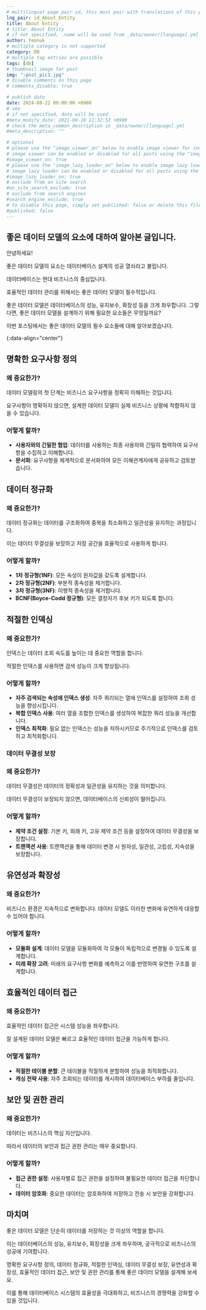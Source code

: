 ```yaml
---
# multilingual page pair id, this must pair with translations of this page. (This name must be unique)
lng_pair: id_About_Entity
title: About Entity
# title: About Entity
# if not specified, .name will be used from _data/owner/[language].yml
author: Yeonuk
# multiple category is not supported
category: DB
# multiple tag entries are possible
tags: [db]
# thumbnail image for post
img: ":post_pic1.jpg"
# disable comments on this page
# comments_disable: true

# publish date
date: 2024-08-22 09:00:00 +0900
# seo
# if not specified, date will be used.
#meta_modify_date: 2021-08-10 11:32:53 +0900
# check the meta_common_description in _data/owner/[language].yml
#meta_description: ""

# optional
# please use the "image_viewer_on" below to enable image viewer for individual pages or posts (_posts/ or [language]/_posts folders).
# image viewer can be enabled or disabled for all posts using the "image_viewer_posts: true" setting in _data/conf/main.yml.
#image_viewer_on: true
# please use the "image_lazy_loader_on" below to enable image lazy loader for individual pages or posts (_posts/ or [language]/_posts folders).
# image lazy loader can be enabled or disabled for all posts using the "image_lazy_loader_posts: true" setting in _data/conf/main.yml.
#image_lazy_loader_on: true
# exclude from on site search
#on_site_search_exclude: true
# exclude from search engines
#search_engine_exclude: true
# to disable this page, simply set published: false or delete this file
#published: false
---
```


<!-- outline-start -->

## 좋은 데이터 모델의 요소에 대하여 알아본 글입니다.

안녕하세요!

좋은 데이터 모델의 요소는 데이터베이스 설계의 성공 열쇠라고 불립니다.

데이터베이스는 현대 비즈니스의 중심입니다.

효율적인 데이터 관리를 위해서는 좋은 데이터 모델이 필수적입니다.

좋은 데이터 모델은 데이터베이스의 성능, 유지보수, 확장성 등을 크게 좌우합니다. 그렇다면, 좋은 데이터 모델을 설계하기 위해 필요한 요소들은 무엇일까요?

이번 포스팅에서는 좋은 데이터 모델의 필수 요소들에 대해 알아보겠습니다.

{:data-align="center"}

<!-- outline-end -->

## 명확한 요구사항 정의

### 왜 중요한가?

데이터 모델링의 첫 단계는 비즈니스 요구사항을 정확히 이해하는 것입니다.

요구사항이 명확하지 않으면, 설계한 데이터 모델이 실제 비즈니스 상황에 적합하지 않을 수 있습니다.

### 어떻게 할까?

- **사용자와의 긴밀한 협업**: 데이터를 사용하는 최종 사용자와 긴밀히 협력하여 요구사항을 수집하고 이해합니다.
- **문서화**: 요구사항을 체계적으로 문서화하여 모든 이해관계자에게 공유하고 검토받습니다.

## 데이터 정규화

### 왜 중요한가?

데이터 정규화는 데이터를 구조화하여 중복을 최소화하고 일관성을 유지하는 과정입니다.

이는 데이터 무결성을 보장하고 저장 공간을 효율적으로 사용하게 합니다.

### 어떻게 할까?

- **1차 정규형(1NF)**: 모든 속성이 원자값을 갖도록 설계합니다.
- **2차 정규형(2NF)**: 부분적 종속성을 제거합니다.
- **3차 정규형(3NF)**: 이행적 종속성을 제거합니다.
- **BCNF(Boyce-Codd 정규형)**: 모든 결정자가 후보 키가 되도록 합니다.

## 적절한 인덱싱

### 왜 중요한가?

인덱스는 데이터 조회 속도를 높이는 데 중요한 역할을 합니다.

적절한 인덱스를 사용하면 검색 성능이 크게 향상됩니다.

### 어떻게 할까?

- **자주 검색되는 속성에 인덱스 생성**: 자주 쿼리되는 열에 인덱스를 설정하여 조회 성능을 향상시킵니다.
- **복합 인덱스 사용**: 여러 열을 조합한 인덱스를 생성하여 복잡한 쿼리 성능을 개선합니다.
- **인덱스 최적화**: 필요 없는 인덱스는 성능을 저하시키므로 주기적으로 인덱스를 검토하고 최적화합니다.

### 데이터 무결성 보장

### 왜 중요한가?

데이터 무결성은 데이터의 정확성과 일관성을 유지하는 것을 의미합니다.

데이터 무결성이 보장되지 않으면, 데이터베이스의 신뢰성이 떨어집니다.

### 어떻게 할까?

- **제약 조건 설정**: 기본 키, 외래 키, 고유 제약 조건 등을 설정하여 데이터 무결성을 보장합니다.
- **트랜잭션 사용**: 트랜잭션을 통해 데이터 변경 시 원자성, 일관성, 고립성, 지속성을 보장합니다.

## 유연성과 확장성

### 왜 중요한가?

비즈니스 환경은 지속적으로 변화합니다. 데이터 모델도 이러한 변화에 유연하게 대응할 수 있어야 합니다.

### 어떻게 할까?

- **모듈화 설계**: 데이터 모델을 모듈화하여 각 모듈이 독립적으로 변경될 수 있도록 설계합니다.
- **미래 확장 고려**: 미래의 요구사항 변화를 예측하고 이를 반영하여 유연한 구조를 설계합니다.

## 효율적인 데이터 접근

### 왜 중요한가?

효율적인 데이터 접근은 시스템 성능을 좌우합니다.

잘 설계된 데이터 모델은 빠르고 효율적인 데이터 접근을 가능하게 합니다.

### 어떻게 할까?

- **적절한 테이블 분할**: 큰 테이블을 적절하게 분할하여 성능을 최적화합니다.
- **캐싱 전략 사용**: 자주 조회되는 데이터를 캐시하여 데이터베이스 부하를 줄입니다.

## 보안 및 권한 관리

### 왜 중요한가?

데이터는 비즈니스의 핵심 자산입니다.

따라서 데이터의 보안과 접근 권한 관리는 매우 중요합니다.

### 어떻게 할까?

- **접근 권한 설정**: 사용자별로 접근 권한을 설정하여 불필요한 데이터 접근을 차단합니다.
- **데이터 암호화**: 중요한 데이터는 암호화하여 저장하고 전송 시 보안을 강화합니다.

## 마치며

좋은 데이터 모델은 단순히 데이터를 저장하는 것 이상의 역할을 합니다.

이는 데이터베이스의 성능, 유지보수, 확장성을 크게 좌우하며, 궁극적으로 비즈니스의 성공에 기여합니다.

명확한 요구사항 정의, 데이터 정규화, 적절한 인덱싱, 데이터 무결성 보장, 유연성과 확장성, 효율적인 데이터 접근, 보안 및 권한 관리를 통해 좋은 데이터 모델을 설계해 보세요.

이를 통해 데이터베이스 시스템의 효율성을 극대화하고, 비즈니스의 경쟁력을 강화할 수 있을 것입니다.
